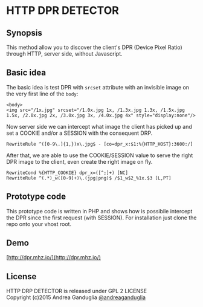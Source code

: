 # HTTP DPR DETECTOR

## Synopsis

This method allow you to discover the client's DPR (Device Pixel Ratio) through HTTP, server side, without Javascript.

## Basic idea

The basic idea is test DPR with ``srcset`` attribute with an invisible image on the very first line of the ``body``:

```
<body>
<img src="/1x.jpg" srcset="/1.0x.jpg 1x, /1.3x.jpg 1.3x, /1.5x.jpg 1.5x, /2.0x.jpg 2x, /3.0x.jpg 3x, /4.0x.jpg 4x" style="display:none"/>
```

Now server side we can intercept what image the client has picked up and set a COOKIE and/or a SESSION with the consequent DRP.

```
RewriteRule ^([0-9\.]{1,})x\.jpg$ - [co=dpr_x:$1:%{HTTP_HOST}:3600:/]
```

After that, we are able to use the COOKIE/SESSION value to serve the right DPR image to the client, even create the right image on fly.

```
RewriteCond %{HTTP_COOKIE} dpr_x=([^;]+) [NC]
RewriteRule ^(.*)_w([0-9]+)\.(jpg|png)$ /$1_w$2_%1x.$3 [L,PT]
```

## Prototype code

This prototype code is written in PHP and shows how is possibile intercept the DPR since the first request (with SESSION). 
For installation just clone the repo onto your vhost root.

## Demo

[http://dpr.mhz.io/](http://dpr.mhz.io/)

## License

HTTP DRP DETECTOR is released under GPL 2 LICENSE  
Copyright (c)2015 Andrea Ganduglia [@andreaganduglia](https://twitter.com/andreaganduglia)
